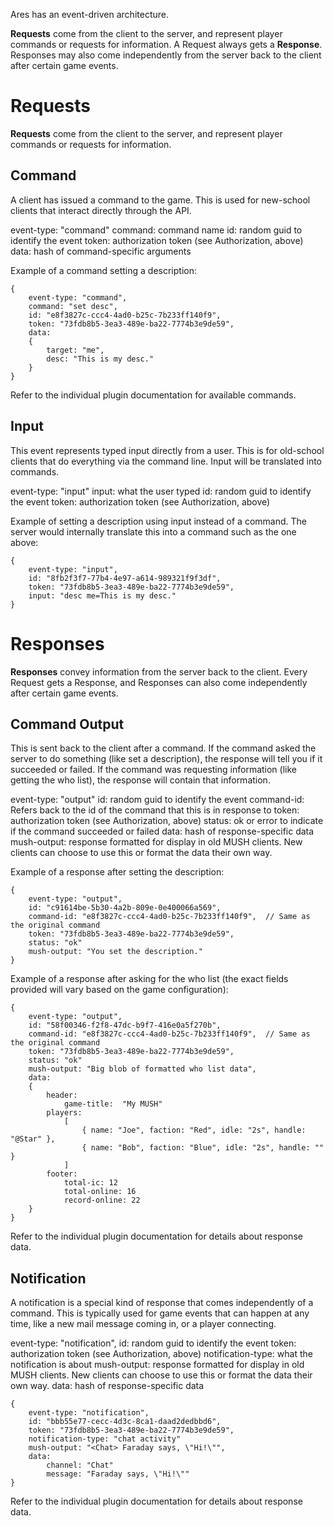 Ares has an event-driven architecture.   

**Requests** come from the client to the server, and represent player commands or requests for information.   A Request always gets a **Response**.  Responses may also come independently from the server back to the client after certain game events.

# Requests

**Requests** come from the client to the server, and represent player commands or requests for information.  

## Command

A client has issued a command to the game.  This is used for new-school clients that interact directly through the API.

event-type: "command"
command: command name
id: random guid to identify the event
token: authorization token (see Authorization, above)
data:  hash of command-specific arguments

Example of a command setting a description:

    {
        event-type: "command",
        command: "set desc",
        id: "e8f3827c-ccc4-4ad0-b25c-7b233ff140f9",
        token: "73fdb8b5-3ea3-489e-ba22-7774b3e9de59",
        data: 
        {
            target: "me",
            desc: "This is my desc."
        }
    }

Refer to the individual plugin documentation for available commands.

## Input

This event represents typed input directly from a user.  This is for old-school clients that do everything via the command line.  Input will be translated into commands.

event-type: "input"
input:  what the user typed
id: random guid to identify the event
token: authorization token (see Authorization, above)

Example of setting a description using input instead of a command.  The server would internally translate this into a command such as the one above:

    {
        event-type: "input",
        id: "8fb2f3f7-77b4-4e97-a614-989321f9f3df",
        token: "73fdb8b5-3ea3-489e-ba22-7774b3e9de59",
        input: "desc me=This is my desc."
    }

# Responses

**Responses** convey information from the server back to the client.  Every Request gets a Response, and Responses can also come independently after certain game events.

## Command Output

This is sent back to the client after a command.  If the command asked the server to do something (like set a description), the response will tell you if it succeeded or failed.   If the command was requesting information (like getting the who list), the response will contain that information.

event-type: "output"
id: random guid to identify the event
command-id:  Refers back to the id of the command that this is in response to
token:  authorization token (see Authorization, above)
status: ok or error to indicate if the command succeeded or failed
data: hash of response-specific data
mush-output: response formatted for display in old MUSH clients.  New clients can choose to use this or format the data their own way.

Example of a response after setting the description:

    {
        event-type: "output",
        id: "c91614be-5b30-4a2b-809e-0e400066a569",
        command-id: "e8f3827c-ccc4-4ad0-b25c-7b233ff140f9",  // Same as the original command
        token: "73fdb8b5-3ea3-489e-ba22-7774b3e9de59",
        status: "ok"
        mush-output: "You set the description."
    }

Example of a response after asking for the who list (the exact fields provided will vary based on the game configuration):

    {
        event-type: "output",
        id: "58f00346-f2f8-47dc-b9f7-416e0a5f270b",
        command-id: "e8f3827c-ccc4-4ad0-b25c-7b233ff140f9",  // Same as the original command
        token: "73fdb8b5-3ea3-489e-ba22-7774b3e9de59",
        status: "ok"
        mush-output: "Big blob of formatted who list data",
        data:
        {
            header:
                game-title:  "My MUSH"
            players:
                [
                    { name: "Joe", faction: "Red", idle: "2s", handle: "@Star" },
                    { name: "Bob", faction: "Blue", idle: "2s", handle: "" }
                ]
            footer:
                total-ic: 12
                total-online: 16
                record-online: 22
        }
    }

Refer to the individual plugin documentation for details about response data.

## Notification

A notification is a special kind of response that comes independently of a command.  This is typically used for game events that can happen at any time, like a new mail message coming in, or a player connecting. 

event-type: "notification",
id: random guid to identify the event
token:  authorization token (see Authorization, above)
notification-type: what the notification is about
mush-output: response formatted for display in old MUSH clients.  New clients can choose to use this or format the data their own way.
data: hash of response-specific data

    {
        event-type: "notification",
        id: "bbb55e77-cecc-4d3c-8ca1-daad2dedbbd6",
        token: "73fdb8b5-3ea3-489e-ba22-7774b3e9de59",
        notification-type: "chat activity"
        mush-output: "<Chat> Faraday says, \"Hi!\"",
        data:
            channel: "Chat"
            message: "Faraday says, \"Hi!\""
    }

Refer to the individual plugin documentation for details about response data.